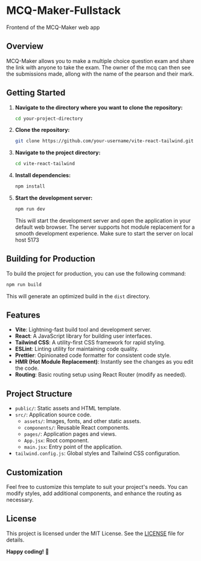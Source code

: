 # MCQ-Maker-Fullstack
Frontend of the MCQ-Maker web app


## Overview

MCQ-Maker allows you to make a multiple choice question exam and share the link with anyone to take the exam.
The owner of the mcq can then see the submissions made, allong with the name of the pearson and their mark.

## Getting Started

1. **Navigate to the directory where you want to clone the repository:**

   ```bash
   cd your-project-directory
   ```

2. **Clone the repository:**

   ```bash
   git clone https://github.com/your-username/vite-react-tailwind.git
   ```

3. **Navigate to the project directory:**

   ```bash
   cd vite-react-tailwind
   ```

4. **Install dependencies:**

   ```bash
   npm install
   ```

5. **Start the development server:**

   ```bash
   npm run dev
   ```

   This will start the development server and open the application in your default web browser. The server supports hot module replacement for a smooth development experience.
   Make sure to start the server on local host 5173

## Building for Production

To build the project for production, you can use the following command:

```bash
npm run build
```

This will generate an optimized build in the `dist` directory.

## Features

- **Vite**: Lightning-fast build tool and development server.
- **React**: A JavaScript library for building user interfaces.
- **Tailwind CSS**: A utility-first CSS framework for rapid styling.
- **ESLint**: Linting utility for maintaining code quality.
- **Prettier**: Opinionated code formatter for consistent code style.
- **HMR (Hot Module Replacement)**: Instantly see the changes as you edit the code.
- **Routing**: Basic routing setup using React Router (modify as needed).

## Project Structure

- `public/`: Static assets and HTML template.
- `src/`: Application source code.
  - `assets/`: Images, fonts, and other static assets.
  - `components/`: Reusable React components.
  - `pages/`: Application pages and views.
  - `App.jsx`: Root component.
  - `main.jsx`: Entry point of the application.
- `tailwind.config.js`: Global styles and Tailwind CSS configuration.

## Customization

Feel free to customize this template to suit your project's needs. You can modify styles, add additional components, and enhance the routing as necessary.

## License

This project is licensed under the MIT License. See the [LICENSE](LICENSE) file for details.


**Happy coding!** 🚀



